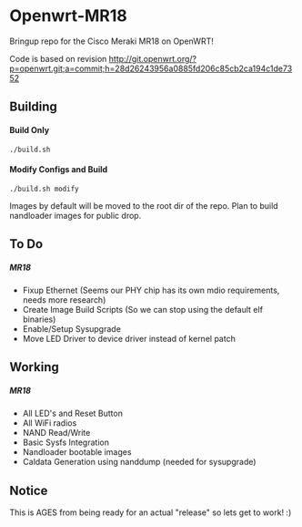 # Openwrt-MR18

Bringup repo for the Cisco Meraki MR18 on OpenWRT!

Code is based on revision http://git.openwrt.org/?p=openwrt.git;a=commit;h=28d26243956a0885fd206c85cb2ca194c1de7352

Building
-----
#### Build Only
`./build.sh`

#### Modify Configs and Build
`./build.sh modify`

Images by default will be moved to the root dir of the repo. Plan to build nandloader images for public drop.

To Do
-----
##### MR18
  * Fixup Ethernet (Seems our PHY chip has its own mdio requirements, needs more research)
  * Create Image Build Scripts (So we can stop using the default elf binaries)
  * Enable/Setup Sysupgrade
  * Move LED Driver to device driver instead of kernel patch

Working
-----
##### MR18
  * All LED's and Reset Button
  * All WiFi radios
  * NAND Read/Write
  * Basic Sysfs Integration
  * Nandloader bootable images
  * Caldata Generation using nanddump (needed for sysupgrade)

Notice
------
This is AGES from being ready for an actual "release" so lets get to work! :)
